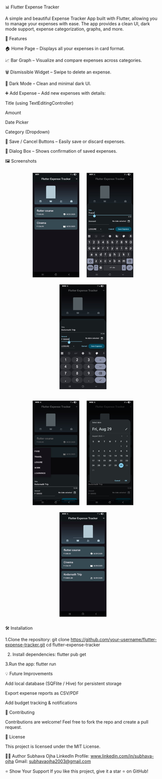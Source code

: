 📊 Flutter Expense Tracker

A simple and beautiful Expense Tracker App built with Flutter, allowing you to manage your expenses with ease. The app provides a clean UI, dark mode support, expense categorization, graphs, and more.

🚀 Features

🏠 Home Page – Displays all your expenses in card format.

📈 Bar Graph – Visualize and compare expenses across categories.

🗑 Dismissible Widget – Swipe to delete an expense.

🌙 Dark Mode – Clean and minimal dark UI.

➕ Add Expense – Add new expenses with details:

Title (using TextEditingController)

Amount

Date Picker

Category (Dropdown)

💾 Save / Cancel Buttons – Easily save or discard expenses.

📅 Dialog Box – Shows confirmation of saved expenses.

🖼 Screenshots
<p align="center"> <img src="https://github.com/subhava06/expense_tracker/blob/4c5946e0fedc1ab5db88142a262d78a7aaac9245/sss1.jpg?raw=true" width="30%" style="margin: 10px;" /> 
  <img src="https://github.com/subhava06/expense_tracker/blob/4c5946e0fedc1ab5db88142a262d78a7aaac9245/sss2.jpg?raw=true" width="30%" style="margin: 10px;" /> 
  <img src="https://github.com/subhava06/expense_tracker/blob/4c5946e0fedc1ab5db88142a262d78a7aaac9245/sss3.jpg?raw=true" width="30%" style="margin: 10px;" /> </p>
  <p align="center"> <img src="https://github.com/subhava06/expense_tracker/blob/4c5946e0fedc1ab5db88142a262d78a7aaac9245/sss4.jpg?raw=true" width="30%" style="margin: 10px;" /> 
    <img src="https://github.com/subhava06/expense_tracker/blob/4c5946e0fedc1ab5db88142a262d78a7aaac9245/sss5.jpg?raw=true" width="30%" style="margin: 10px;" /> 
    <img src="https://github.com/subhava06/expense_tracker/blob/4c5946e0fedc1ab5db88142a262d78a7aaac9245/sss6.jpg?raw=true" width="30%" style="margin: 10px;" /> </p>

🛠 Installation

1.Clone the repository:
git clone https://github.com/your-username/flutter-expense-tracker.git
cd flutter-expense-tracker

2. Install dependencies:
   flutter pub get
   
3.Run the app:
  flutter run

💡 Future Improvements

Add local database (SQFlite / Hive) for persistent storage

Export expense reports as CSV/PDF

Add budget tracking & notifications

🤝 Contributing

Contributions are welcome! Feel free to fork the repo and create a pull request.

📜 License

This project is licensed under the MIT License.

👨‍💻 Author
 Subhava Ojha
 LinkedIn Profile: www.linkedin.com/in/subhava-ojha
 Gmail: subhavaojha2003@gmail.com

⭐ Show Your Support
  If you like this project, give it a star ⭐ on GitHub!

    
